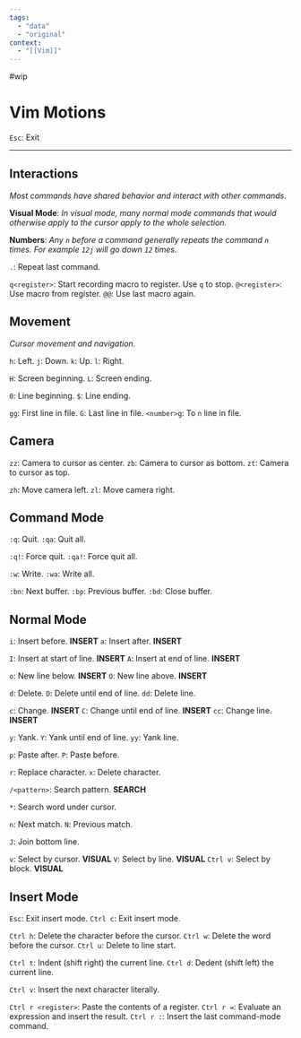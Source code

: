```yaml
---
tags:
  - "data"
  - "original"
context:
  - "[[Vim]]"
---
```


#wip

# Vim Motions

`Esc`: Exit

---

## Interactions

_Most commands have shared behavior and interact with other commands._

**Visual Mode**: _In visual mode, many normal mode commands that would otherwise apply to the cursor apply to the whole selection._

**Numbers**: _Any `n` before a command generally repeats the command `n` times. For example `12j` will go down `12` times._

`.`: Repeat last command.

`q<register>`: Start recording macro to register. Use `q` to stop.
`@<register>`: Use macro from register.
`@@`: Use last macro again.

## Movement

_Cursor movement and navigation._

`h`: Left.
`j`: Down.
`k`: Up.
`l`: Right.

`H`: Screen beginning.
`L`: Screen ending.

`0`: Line beginning.
`$`: Line ending.

`gg`: First line in file.
`G`: Last line in file.
`<number>g`: To `n` line in file.

## Camera

`zz`: Camera to cursor as center.
`zb`: Camera to cursor as bottom.
`zt`: Camera to cursor as top.

`zh`: Move camera left.
`zl`: Move camera right.

## Command Mode

`:q`: Quit.
`:qa`: Quit all.

`:q!`: Force quit.
`:qa!`: Force quit all.

`:w`: Write.
`:wa`: Write all.

`:bn`: Next buffer.
`:bp`: Previous buffer.
`:bd`: Close buffer.

## Normal Mode

`i`: Insert before. **INSERT**
`a`: Insert after. **INSERT**

`I`: Insert at start of line. **INSERT**
`A`: Insert at end of line. **INSERT**

`o`: New line below. **INSERT**
`O`: New line above. **INSERT**

`d`: Delete.
`D`: Delete until end of line.
`dd`: Delete line.

`c`: Change. **INSERT**
`C`: Change until end of line. **INSERT**
`cc`: Change line. **INSERT**

`y`: Yank.
`Y`: Yank until end of line.
`yy`: Yank line.

`p`: Paste after.
`P`: Paste before.

`r`: Replace character.
`x`: Delete character.

`/<pattern>`: Search pattern. **SEARCH**

`*`: Search word under cursor.

`n`: Next match.
`N`: Previous match.

`J`: Join bottom line.

`v`: Select by cursor. **VISUAL**
`V`: Select by line. **VISUAL**
`Ctrl v`: Select by block. **VISUAL**

## Insert Mode

`Esc`: Exit insert mode.
`Ctrl c`: Exit insert mode.

`Ctrl h`: Delete the character before the cursor.
`Ctrl w`: Delete the word before the cursor.
`Ctrl u`: Delete to line start.

`Ctrl t`: Indent (shift right) the current line.
`Ctrl d`: Dedent (shift left) the current line.

`Ctrl v`: Insert the next character literally.

`Ctrl r <register>`: Paste the contents of a register.
`Ctrl r =`: Evaluate an expression and insert the result.
`Ctrl r :`: Insert the last command-mode command.

